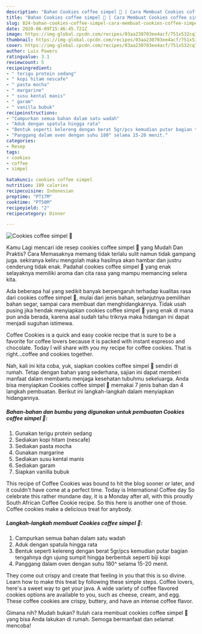 ```yaml
---
description: "Bahan Cookies coffee simpel 🍪 | Cara Membuat Cookies coffee simpel 🍪 Yang Enak Dan Mudah"
title: "Bahan Cookies coffee simpel 🍪 | Cara Membuat Cookies coffee simpel 🍪 Yang Enak Dan Mudah"
slug: 824-bahan-cookies-coffee-simpel-cara-membuat-cookies-coffee-simpel-yang-enak-dan-mudah
date: 2020-06-09T15:46:45.721Z
image: https://img-global.cpcdn.com/recipes/03aa230703ee4acf/751x532cq70/cookies-coffee-simpel-🍪-foto-resep-utama.jpg
thumbnail: https://img-global.cpcdn.com/recipes/03aa230703ee4acf/751x532cq70/cookies-coffee-simpel-🍪-foto-resep-utama.jpg
cover: https://img-global.cpcdn.com/recipes/03aa230703ee4acf/751x532cq70/cookies-coffee-simpel-🍪-foto-resep-utama.jpg
author: Luis Powers
ratingvalue: 3.1
reviewcount: 5
recipeingredient:
- " terigu protein sedang"
- " kopi hitam nescafe"
- " pasta mocha"
- " margarine"
- " susu kental manis"
- " garam"
- " vanilla bubuk"
recipeinstructions:
- "Campurkan semua bahan dalam satu wadah"
- "Aduk dengan spatula hingga rata"
- "Bentuk seperti kelereng dengan berat 5gr/pcs kemudian putar bagian tengahnya dgn ujung sumpit hingga berbentuk seperti biji kopi"
- "Panggang dalam oven dengan suhu 180^ selama 15-20 menit."
categories:
- Resep
tags:
- cookies
- coffee
- simpel

katakunci: cookies coffee simpel 
nutrition: 189 calories
recipecuisine: Indonesian
preptime: "PT17M"
cooktime: "PT50M"
recipeyield: "2"
recipecategory: Dinner

---
```



![Cookies coffee simpel 🍪](https://img-global.cpcdn.com/recipes/03aa230703ee4acf/751x532cq70/cookies-coffee-simpel-🍪-foto-resep-utama.jpg)

Kamu Lagi mencari ide resep cookies coffee simpel 🍪 yang Mudah Dan Praktis? Cara Memasaknya memang tidak terlalu sulit namun tidak gampang juga. sekiranya keliru mengolah maka hasilnya akan hambar dan justru cenderung tidak enak. Padahal cookies coffee simpel 🍪 yang enak selayaknya memiliki aroma dan cita rasa yang mampu memancing selera kita.

Ada beberapa hal yang sedikit banyak berpengaruh terhadap kualitas rasa dari cookies coffee simpel 🍪, mulai dari jenis bahan, selanjutnya pemilihan bahan segar, sampai cara membuat dan menghidangkannya. Tidak usah pusing jika hendak menyiapkan cookies coffee simpel 🍪 yang enak di mana pun anda berada, karena asal sudah tahu triknya maka hidangan ini dapat menjadi suguhan istimewa.

Coffee Cookies is a quick and easy cookie recipe that is sure to be a favorite for coffee lovers because it is packed with instant espresso and chocolate. Today I will share with you my recipe for coffee cookies. That is right…coffee and cookies together.


Nah, kali ini kita coba, yuk, siapkan cookies coffee simpel 🍪 sendiri di rumah. Tetap dengan bahan yang sederhana, sajian ini dapat memberi manfaat dalam membantu menjaga kesehatan tubuhmu sekeluarga. Anda bisa menyiapkan Cookies coffee simpel 🍪 memakai 7 jenis bahan dan 4 langkah pembuatan. Berikut ini langkah-langkah dalam menyiapkan hidangannya.

<!--inarticleads1-->

##### Bahan-bahan dan bumbu yang digunakan untuk pembuatan Cookies coffee simpel 🍪:

1. Gunakan  terigu protein sedang
1. Sediakan  kopi hitam (nescafe)
1. Sediakan  pasta mocha
1. Gunakan  margarine
1. Sediakan  susu kental manis
1. Sediakan  garam
1. Siapkan  vanilla bubuk


This recipe of Coffee Cookies was bound to hit the blog sooner or later, and it couldn&#39;t have come at a perfect time. Today is International Coffee day So celebrate this rather mundane day, it is a Monday after all, with this proudly South African Coffee Cookie recipe. So this here is another one of those. Coffee cookies make a delicious treat for anybody. 

<!--inarticleads2-->

##### Langkah-langkah membuat Cookies coffee simpel 🍪:

1. Campurkan semua bahan dalam satu wadah
1. Aduk dengan spatula hingga rata
1. Bentuk seperti kelereng dengan berat 5gr/pcs kemudian putar bagian tengahnya dgn ujung sumpit hingga berbentuk seperti biji kopi
1. Panggang dalam oven dengan suhu 180^ selama 15-20 menit.


They come out crispy and create that feeling in you that this is so divine. Learn how to make this treat by following these simple steps. Coffee lovers, here&#39;s a sweet way to get your java. A wide variety of coffee flavored cookies options are available to you, such as cheese, cream, and egg. These coffee cookies are crispy, buttery, and have an intense coffee flavor. 

Gimana nih? Mudah bukan? Itulah cara membuat cookies coffee simpel 🍪 yang bisa Anda lakukan di rumah. Semoga bermanfaat dan selamat mencoba!
